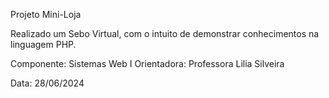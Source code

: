 Projeto Mini-Loja

Realizado um Sebo Virtual, com o intuito de demonstrar conhecimentos na linguagem PHP.

Componente: Sistemas Web I
Orientadora: Professora Lilia Silveira

Data: 28/06/2024
